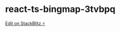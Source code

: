 # react-ts-bingmap-3tvbpq

[Edit on StackBlitz ⚡️](https://stackblitz.com/edit/react-ts-bingmap-3tvbpq)